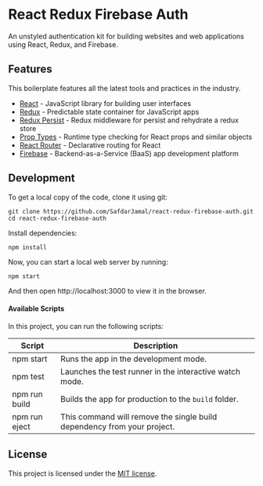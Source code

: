 # React Redux Firebase Auth

An unstyled authentication kit for building websites and web applications using React, Redux, and Firebase.

## Features

This boilerplate features all the latest tools and practices in the industry.

- [React](https://reactjs.org) - JavaScript library for building user interfaces
- [Redux](https://redux.js.org) - Predictable state container for JavaScript apps
- [Redux Persist](https://github.com/rt2zz/redux-persist) - Redux middleware for persist and rehydrate a redux store
- [Prop Types](https://github.com/facebook/prop-types) - Runtime type checking for React props and similar objects
- [React Router](https://reacttraining.com/react-router/web/guides/quick-start) - Declarative routing for React
- [Firebase](https://firebase.google.com) - Backend-as-a-Service (BaaS) app development platform

## Development

To get a local copy of the code, clone it using git:

```
git clone https://github.com/SafdarJamal/react-redux-firebase-auth.git
cd react-redux-firebase-auth
```

Install dependencies:

```
npm install
```

Now, you can start a local web server by running:

```
npm start
```

And then open http://localhost:3000 to view it in the browser.

#### Available Scripts

In this project, you can run the following scripts:

| Script        | Description                                                             |
| ------------- | ----------------------------------------------------------------------- |
| npm start     | Runs the app in the development mode.                                   |
| npm test      | Launches the test runner in the interactive watch mode.                 |
| npm run build | Builds the app for production to the `build` folder.                    |
| npm run eject | This command will remove the single build dependency from your project. |

## License

This project is licensed under the [MIT license](https://github.com/SafdarJamal/react-redux-firebase-auth/blob/master/LICENSE).
